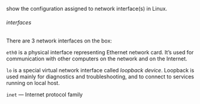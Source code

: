 show the configuration assigned to network interface(s) in Linux.
###### interfaces

There are 3 network interfaces on the box:

`eth0` is a physical interface representing Ethernet network card. It’s used for communication with other computers on the network and on the Internet.

`lo` is a special virtual network interface called _loopback device_. Loopback is used mainly for diagnostics and troubleshooting, and to connect to services running on local host.


`inet` — Internet protocol family